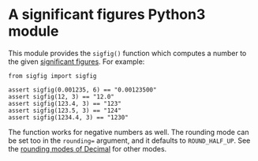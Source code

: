 # A significant figures Python3 module

This module provides the `sigfig()` function which computes a number to the given [significant figures](https://en.wikipedia.org/wiki/Significant_figures). For example:

```
from sigfig import sigfig

assert sigfig(0.001235, 6) == "0.00123500"
assert sigfig(12, 3) == "12.0"
assert sigfig(123.4, 3) == "123"
assert sigfig(123.5, 3) == "124"
assert sigfig(1234.4, 3) == "1230"
```

The function works for negative numbers as well. The rounding mode can be set too in the `rounding=` argument, and it defaults to `ROUND_HALF_UP`. See the [rounding modes of Decimal](https://docs.python.org/3/library/decimal.html#rounding-modes) for other modes.
